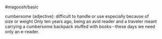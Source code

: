 #magoosh/basic

cumbersome (adjective): difficult to handle or use especially because of size or weight 
Only ten years ago, being an avid reader and a traveler meant carrying a cumbersome backpack stuffed 
with books--these days we need only an e-reader. 
